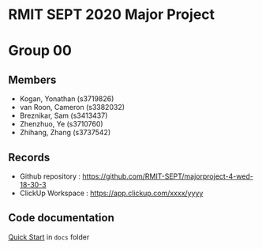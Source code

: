 # RMIT SEPT 2020 Major Project

# Group 00

## Members
* Kogan, Yonathan (s3719826)
* van Roon, Cameron (s3382032)
* Breznikar, Sam (s3413437)
* Zhenzhuo, Ye (s3710760)
* Zhihang, Zhang (s3737542)

## Records

* Github repository : https://github.com/RMIT-SEPT/majorproject-4-wed-18-30-3
* ClickUp Workspace : https://app.clickup.com/xxxx/yyyy


## Code documentation

[Quick Start](/docs/README.md) in `docs` folder
